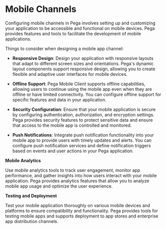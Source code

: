 # Mobile Channels
Configuring mobile channels in Pega involves setting up and customizing your application to be accessible and functional on mobile devices. Pega provides features and tools to facilitate the development of mobile applications. 

Things to consider when designing a mobile app channel:

- **Responsive Design**: Design your application with responsive layouts that adapt to different screen sizes and orientations. Pega's dynamic layout components support responsive design, allowing you to create flexible and adaptive user interfaces for mobile devices.

- **Offline Support**: Pega Mobile Client supports offline capabilities, allowing users to continue using the mobile app even when they are offline or have limited connectivity. You can configure offline support for specific features and data in your application.

- **Security Configuration**: Ensure that your mobile application is secure by configuring authentication, authorization, and encryption settings. Pega provides security features to protect sensitive data and ensure that access to the mobile app is controlled and monitored.

- **Push Notifications**: Integrate push notification functionality into your mobile app to provide users with timely updates and alerts. You can configure push notification services and define notification triggers based on events and user actions in your Pega application.


**Mobile Analytics**

Use mobile analytics tools to track user engagement, monitor app performance, and gather insights into how users interact with your mobile application. Pega provides analytics features that allow you to analyze mobile app usage and optimize the user experience.

**Testing and Deployment** 

Test your mobile application thoroughly on various mobile devices and platforms to ensure compatibility and functionality. Pega provides tools for testing mobile apps and supports deployment to app stores and enterprise app distribution channels.

